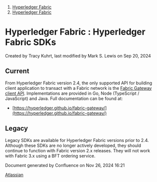 1. [Hyperledger Fabric](index.html)
2. [Hyperledger Fabric](Hyperledger-Fabric_22839309.html)

# Hyperledger Fabric : Hyperledger Fabric SDKs

Created by Tracy Kuhrt, last modified by Mark S. Lewis on Sep 20, 2024

## Current

From Hyperledger Fabric version 2.4, the only supported API for building client application to transact with a Fabric network is the [Fabric Gateway client API](Hyperledger-Fabric-Gateway-client-API_22842943.html). Implementations are provided in Go, Node (TypeScript / JavaScript) and Java. Full documentation can be found at:

- [https://hyperledger.github.io/fabric-gateway/](https://hyperledger.github.io/fabric-gateway/)

## Legacy

Legacy SDKs are available for Hyperledger Fabric versions prior to 2.4. Although these SDKs are no longer actively developed, they should continue to function with Fabric version 2.x releases. They will not work with Fabric 3.x using a BFT ordering service.

Document generated by Confluence on Nov 26, 2024 16:21

[Atlassian](http://www.atlassian.com/)
